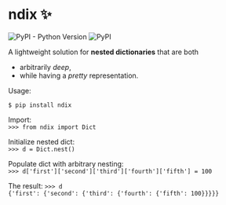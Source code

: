 # ndix ✨ 
![PyPI - Python Version](https://img.shields.io/pypi/pyversions/ndix)
![PyPI](https://img.shields.io/pypi/v/ndix)

A lightweight solution for **nested dictionaries** that are both 
- arbitrarily *deep*, 
- while having a *pretty* representation.

Usage:  

```$ pip install ndix``` 

Import:  
```>>> from ndix import Dict ``` 

Initialize nested dict:  
```>>> d = Dict.nest()``` 

Populate dict with arbitrary nesting:  
```>>> d['first']['second']['third']['fourth']['fifth'] = 100 ``` 

The result: ```>>> d ```      
``` {'first': {'second': {'third': {'fourth': {'fifth': 100}}}}} ```







